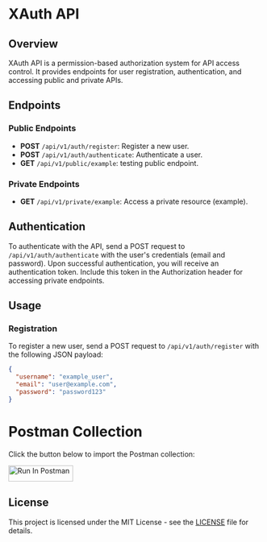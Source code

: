 # XAuth API

## Overview

XAuth API is a permission-based authorization system for API access control. It provides endpoints for user registration, authentication, and accessing public and private APIs.

## Endpoints

### Public Endpoints

- **POST** `/api/v1/auth/register`: Register a new user.
- **POST** `/api/v1/auth/authenticate`: Authenticate a user.
- **GET** `/api/v1/public/example`: testing public endpoint.

### Private Endpoints

- **GET** `/api/v1/private/example`: Access a private resource (example).

## Authentication

To authenticate with the API, send a POST request to `/api/v1/auth/authenticate` with the user's credentials (email and password). Upon successful authentication, you will receive an authentication token. Include this token in the Authorization header for accessing private endpoints.

## Usage

### Registration

To register a new user, send a POST request to `/api/v1/auth/register` with the following JSON payload:

```json
{
  "username": "example_user",
  "email": "user@example.com",
  "password": "password123"
}
```
# Postman Collection

Click the button below to import the Postman collection:

[<img src="https://run.pstmn.io/button.svg" alt="Run In Postman" style="width: 128px; height: 32px;">](https://app.getpostman.com/run-collection/12734353-2ddfe725-3ecd-4413-bb44-91aa0193d73c?action=collection%2Ffork&source=rip_markdown&collection-url=entityId%3D12734353-2ddfe725-3ecd-4413-bb44-91aa0193d73c%26entityType%3Dcollection%26workspaceId%3Deb6039ff-527d-4e42-a8c0-36baf4ffd0b0)


## License

This project is licensed under the MIT License - see the [LICENSE](LICENSE) file for details.
